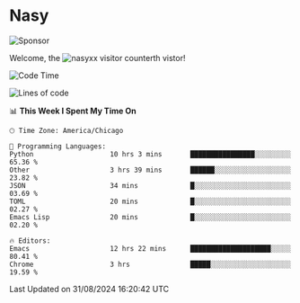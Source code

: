 # Nasy

<!--
<p align="center">
<img height="200" src="https://github-readme-stats.vercel.app/api?username=nasyxx&count_private=true&show_icons=true&theme=dracula&include_all_commits=true"/>
<img height="200" src="https://github-readme-stats.vercel.app/api/top-langs/?username=nasyxx&theme=dracula&hide=html,jupyter+notebook&count_private=true&show_icons=true"/>
</p>

  
----------------
-->

![Sponsor](https://img.shields.io/static/v1.svg?label=Sponsor&message=%E2%9D%A4&logo=GitHub&style=flat&color=pink)
 
Welcome, the ![nasyxx visitor counter](https://count.getloli.com/get/@nasyxx?theme=rule34)th vistor!
 
<!--START_SECTION:waka-->
![Code Time](http://img.shields.io/badge/Code%20Time-4%2C615%20hrs%2033%20mins-blue)

![Lines of code](https://img.shields.io/badge/From%20Hello%20World%20I%27ve%20Written-6.4%20million%20lines%20of%20code-blue)

📊 **This Week I Spent My Time On** 

```text
🕑︎ Time Zone: America/Chicago

💬 Programming Languages: 
Python                   10 hrs 3 mins       ████████████████░░░░░░░░░   65.36 % 
Other                    3 hrs 39 mins       ██████░░░░░░░░░░░░░░░░░░░   23.82 % 
JSON                     34 mins             █░░░░░░░░░░░░░░░░░░░░░░░░   03.69 % 
TOML                     20 mins             █░░░░░░░░░░░░░░░░░░░░░░░░   02.27 % 
Emacs Lisp               20 mins             █░░░░░░░░░░░░░░░░░░░░░░░░   02.20 % 

🔥 Editors: 
Emacs                    12 hrs 22 mins      ████████████████████░░░░░   80.41 % 
Chrome                   3 hrs               █████░░░░░░░░░░░░░░░░░░░░   19.59 % 
```


 Last Updated on 31/08/2024 16:20:42 UTC
<!--END_SECTION:waka-->

<!-- ![visitors](https://visitor-badge.laobi.icu/badge?page_id=nasyxx.nasyxx) -->
